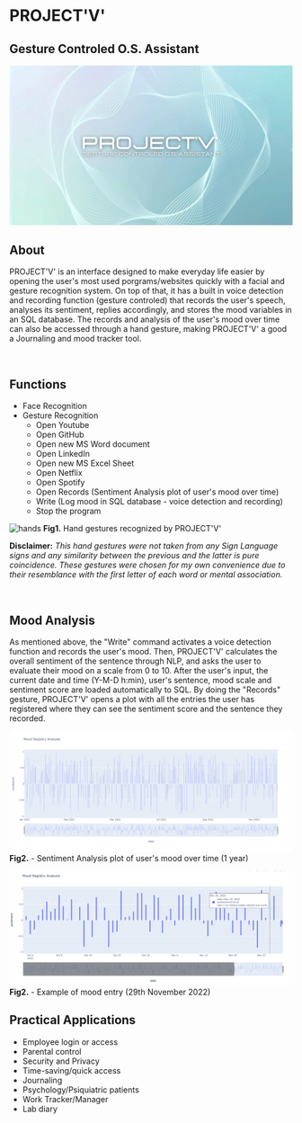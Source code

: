 
# PROJECT'V'
## Gesture Controled O.S. Assistant
![cover](./images/aesthetic/cover.jpg)

## About <br/>

PROJECT'V' is an interface designed to make everyday life easier by opening the user's most used porgrams/websites quickly with a facial and gesture recognition system. On top of that, it has a built in voice detection and recording function (gesture controled) that records the user's speech, analyses its sentiment, replies accordingly, and stores the mood variables in an SQL database. The records and analysis of the user's mood over time can also be accessed through a hand gesture, making PROJECT'V' a good a Journaling and mood tracker tool. 

<br/>

## Functions <br/>

- Face Recognition
- Gesture Recognition
    - Open Youtube
    - Open GitHub
    - Open new MS Word document
    - Open LinkedIn
    - Open new MS Excel Sheet
    - Open Netflix
    - Open Spotify
    - Open Records (Sentiment Analysis plot of user's mood over time)
    - Write (Log mood in SQL database - voice detection and recording)
    - Stop the program

![hands](./images/aesthetic/handgestures.png)
**Fig1.** Hand gestures recognized by PROJECT'V'

**Disclaimer:** *This hand gestures were not taken from any Sign Language signs and any similarity between the previous and the latter is pure coincidence. These gestures were chosen for my own convenience due to their resemblance with the first letter of each word or mental association.* 

<br/>

## Mood Analysis <br/>
As mentioned above, the "Write" command activates a voice detection function and records the user's mood. Then, PROJECT'V' calculates the overall sentiment of the sentence through NLP, and asks the user to evaluate their mood on a scale from 0 to 10. After the user's input, the current date and time (Y-M-D h:min), user's sentence, mood scale and sentiment score are loaded automatically to SQL. 
By doing the "Records" gesture, PROJECT'V' opens a plot with all the entries the user has registered where they can see the sentiment score and the sentence they recorded.

![plotgeneral](./images/plot/moodanalysis.png)
**Fig2.** - Sentiment Analysis plot of user's mood over time (1 year)

![plotspec](./images/plot/moodanalysis2.png)
**Fig2.** - Example of mood entry (29th November 2022)
<br/>

## Practical Applications <br/>
- Employee login or access
- Parental control
- Security and Privacy
- Time-saving/quick access
- Journaling
- Psychology/Psiquiatric patients
- Work Tracker/Manager
- Lab diary